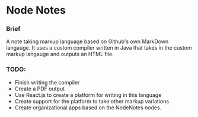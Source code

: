 # Node Notes

### Brief
A note taking markup language based on Github's own MarkDown langauge. It uses a custom compiler written in Java that takes in the custom markup langauge and outputs an HTML file.

### TODO:
* Finish writing the compiler
* Create a PDF output 
* Use React.js to create a platform for writing in this language
* Create support for the platform to take other markup variations
* Create organizational apps based on the NodeNotes nodes.